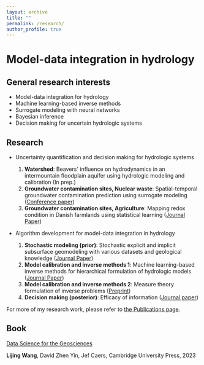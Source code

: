 ```yaml
---
layout: archive
title: ""
permalink: /research/
author_profile: true
---
```


# Model-data integration in hydrology





## General research interests

- Model-data integration for hydrology
- Machine learning-based inverse methods
- Surrogate modeling with neural networks
- Bayesian inference
- Decision making for uncertain hydrologic systems

## Research 

- Uncertainty quantification and decision making for hydrologic systems
	1. **Watershed**: Beavers' influence on hydrodynamics in an intermountain floodplain aquifer using hydrologic modeling and calibration (In prep.)
	2. **Groundwater contamination sites, Nuclear waste**: Spatial-temporal groundwater contamination prediction using surrogate modeling ([Conference paper](https://arxiv.org/abs/2211.10884))
	3. **Groundwater contamination sites, Agriculture**: Mapping redox condition in Danish farmlands using statistical learning ([Journal Paper](https://link.springer.com/article/10.1007/s10040-023-02640-7))

- Algorithm development for model-data integration in hydrology
	1. **Stochastic modeling (prior)**: Stochastic explicit and implicit subsurface geomodeling with various datasets and geological knowledge ([Journal Paper](https://www.sciencedirect.com/science/article/pii/S0098300423001231))
	2. **Model calibration and inverse methods 1**: Machine learning-based inverse methods for hierarchical formulation of hydrologic models ([Journal Paper](https://agupubs.onlinelibrary.wiley.com/doi/10.1029/2021WR031610))
	3. **Model calibration and inverse methods 2**: Measure theory formulation of inverse problems  ([Preprint](https://eartharxiv.org/repository/view/5435/))
	4. **Decision making (posterior)**: Efficacy of information  ([Journal paper](https://link.springer.com/article/10.1007/s11053-022-10030-1))

For more of my research work, please refer to [the Publications page](https://lijingwang.github.io/publication/). 

## Book
[Data Science for the Geosciences](https://www.cambridge.org/highereducation/books/data-science-for-the-geosciences/64E10197819920B0B5F36472B3B872C4?utm_campaign=shareaholic&utm_medium=copy_link&utm_source=bookmark)

**Lijing Wang**, David Zhen Yin, Jef Caers, Cambridge University Press, 2023


<!-- \hyperlink{https://arxiv.org/abs/2211.10884}{\textbf{L. Wang}, T. Kurihana, A. Meray, I. Mastilovic, S. Praveen, Z. Xu, M. Memarzadeh, A. Lavin, H. Murakami-Wainwright, Multi-scale Digital Twin: Developing a fast and physics-infused surrogate model for groundwater contamination with uncertain climate models, \textit{Machine Learning and the Physical Sciences Workshop at the 36th conference on Neural Information Processing Systems}, 2022}

\textbf{[1]} \hyperlink{https://openaccess.thecvf.com/content_CVPRW_2019/papers/cv4gc/Rustowicz_Semantic_Segmentation_of_Crop_Type_in_Africa_A_Novel_Dataset_CVPRW_2019_paper.pdf}{R. M. Rustowicz, R. Cheong,  \textbf{L. Wang}, S. Ermon, M. Burke, D. Lobell, Semantic segmentation of crop type in Africa: A novel dataset and analysis of deep learning methods, \textit{Proceedings of the IEEE Conference on Computer Vision and Pattern Recognition Workshops}, 2019}


\textbf{[1]} \hyperlink{https://www.cambridge.org/highereducation/books/data-science-for-the-geosciences/64E10197819920B0B5F36472B3B872C4#overview}{\textbf{L. Wang},  Z. Yin, J. Caers, Data Science for the Geosciences, \textit{Cambridge University Press}, 2023}

\textbf{[12]} \textbf{L. Wang}, Z. Perzan, T. Babey, M. Briggs, S. Pierce, B. Rogers, J. Bargar, K. Maher, Revealing Beavers' Influence on Flow Dynamics: Hydrologic Modeling and Calibration in an Intermountain Floodplain Aquifer, 2023 (in prep.)

\textbf{[11]} \hyperlink{https://eartharxiv.org/repository/view/5435/}{A. Miltenberger, \textbf{L. Wang}, T. Mukerji, J. Caers, Formulating and Solving the Data-Consistent Geophysical Inverse Problem for Subsurface Modeling Applications,} EarthArXiv, 2023 

 
\textbf{[10]} \textbf{L. Wang}, L. Peeters, E.J. MacKie, J. Caers, Unraveling the uncertainty of geological interfaces through data-knowledge-driven trend surface analysis, \textit{Computers \& Geosciences}, 2023 (under review)

\textbf{[9]} \hyperlink{https://egusphere.copernicus.org/preprints/2022/egusphere-2022-1224/}{E.J. MacKie, M. Field, \textbf{L. Wang}, Z. Yin, N. Schoedl, M. Hibbs, A. Zhang,  GStatSim V1.0: a Python package for geostatistical interpolation and simulation, \textit{Geoscientific Model Development}, 2023}

\textbf{[8]} \textbf{L. Wang}, H. Kim,  A. V.  Christiansen, B. Hansen, J. Caers, Statistical modeling of 3D redox architecture from non-colocated redox borehole and transient electromagnetic data, \textit{Hydrogeology Journal}, 2023 (accepted, in press, SI: Geostatistics and Hydrogeology)

\textbf{[7]} \hyperlink{https://library.seg.org/doi/10.1190/geo2021-0365.1}{\textbf{L. Wang}, F. Joncour, P. Barrallon, T. Harribey, L. Castanie, S. Yousfi, S. Guillon, Semi-supervised semantic segmentation for seismic interpretation, \textit{Geophysics}, 2023 }

\textbf{[6]} \hyperlink{https://link.springer.com/article/10.1007/s11053-022-10078-z}{T. Hall, C. Scheidt, \textbf{L. Wang}, Z. Yin, T. Mukerji, J. Caers, Sequential value of information for subsurface exploration drilling, \textit{Natural Resources Research}, 2022}


\textbf{[5]} \hyperlink{https://agupubs.onlinelibrary.wiley.com/doi/10.1029/2021WR031610}{\textbf{L. Wang}, P. Kitanidis, J. Caers, Hierarchical Bayesian inversion of global variables and large-scale spatial fields, \textit{Water Resources Research}, 2022}


\textbf{[4]} \hyperlink{https://link.springer.com/article/10.1007/s11053-022-10030-1}{J. Caers, C. Scheidt, Z. Yin, \textbf{L. Wang}, T. Mukerji, K. House, Efficacy of information in mineral exploration drilling, \textit{Natural Resources Research}, 2022}

\textbf{[3]} \hyperlink{https://agupubs.onlinelibrary.wiley.com/doi/10.1029/2021JB021767}{A. Miltenberger, S. Uhlemann, T. Mukerji, K. Williams,  B. Dafflon, \textbf{L. Wang}, H. Murakami-Wainwright, Probabilistic evaluation of geoscientific hypotheses with geophysical data: application to electrical resistivity imaging of a fractured bedrock zone, \textit{Journal of Geophysical Research - Solid Earth}, 2021}


\textbf{[2]} \hyperlink{https://agupubs.onlinelibrary.wiley.com/doi/abs/10.1029/2021GL094038}{E. C. Johnston, F. Davenport, \textbf{L. Wang}, J. Caers, S. Muthukrishnan, M. Burke, N. S. Diffenbaugh, Quantifying the influence of precipitation intensity on landslide hazard in urbanized and non-urbanized areas, \textit{Geophysical Research Letters}, 2021} 

\textbf{[1]} \hyperlink{https://www.liebertpub.com/doi/10.1089/ees.2020.0365}{Q. Li, \textbf{L. Wang}, Z. Perzan, J. Caers, G. Brown, J. Bargar, K. Maher, Global sensitivity analysis of a reactive transport model for mineral scale formation during hydraulic fracturing, \textit{Environmental Engineering Science}, 2021}


 -->
<!-- ## Publications

1. Uncertainty quantification of 3D subsurface redox architecture from non-collocated redox borehole and transient electromagnetic data        
**Lijing Wang**, Hyojin Kim, Troels N. Vilhelmsen, Anders V. Christiansen, Birgitte Hansen, Jef Caers
*Hydrogeology Journal*, 2022 (in prep.)     


2. Uncertainty quantification of water exchanges due to beaver-induced inundation   
**Lijing Wang**, Zach Perzan, Tristan Babey, Martin Briggs, Sam Pierce, Brian Rogers, John Bargar, Kate Maher, 2022 (in prep.)


3. Stochastic sampling of non-stationary geological interfaces accounting for geological realism    
**Lijing Wang**, Luk Peeters, Emma MacKie, and Jef Caers, 2022 (in prep.)


4. [Hierarchical Bayesian inversion of global variables and large-scale spatial fields](https://agupubs.onlinelibrary.wiley.com/doi/10.1029/2021WR031610)    
**Lijing Wang**, Peter Kitanidis, and Jef Caers, *Water Resources Research*, 2022


5. [Efficacy of information in mineral exploration drilling](https://link.springer.com/article/10.1007/s11053-022-10030-1)    
Jef Caers, Celine Scheidt, Zhen Yin, **Lijing Wang**, Tapan Mukerji, Kurt House, *Natural Resources Research*, 2021


6. Sequential value of information for subsurface exploration drilling    
Tyler Hall, Celine Scheidt, **Lijing Wang**, Zhen Yin, Tapan Mukerji, Jef Caers, *Natural Resources Research*, 2021 (under review)


7. Semi-supervised semantic segmentation for seismic interpretation  
**Lijing Wang**, Frederic Joncour, Pierre-Emmanuel Barrallon, Thibault Harribey, Chanchal Chatterjee, Laurent Castanie, Sonia Yousfi, and Sebastien Guillon, *Geophysics*, 2021 (under review)


8. [Quantifying the influence of precipitation intensity on landslide hazard in urbanized and non-urbanized areas](https://agupubs.onlinelibrary.wiley.com/doi/abs/10.1029/2021GL094038)     
Elizabeth Johnston, Frances Davenport, **Lijing Wang**, Jef Caers, Suresh Muthukrishnan, Marshall Burke, and Noah Diffenbaugh, *Geophysical Research Letters*, 2021 

9. [Probabilistic evaluation of geoscientific hypotheses with geophysical data: application to electrical resistivity imaging of a fractured bedrock zone](https://agupubs.onlinelibrary.wiley.com/doi/10.1029/2021JB021767)      
Alex Miltenberger, Sebastian Uhlemann, Tapan Mukerji, Ken Williams, Baptiste Dafflon, **Lijing Wang**, Haruko Murakami-Wainwright, *Journal of Geophysical Research - Solid Earth*, 2021

10. [Global sensitivity analysis of a reactive transport model for mineral scale formation during hydraulic fracturing](https://www.liebertpub.com/doi/full/10.1089/ees.2020.0365)   
Qingyun Li, **Lijing Wang**, Zach Perzan, Jef Caers, Gordon E. Brown Jr., John R. Bargar, and Kate Maher, *Environmental Engineering Science*, 2021

11. [Semantic segmentation of crop type in Africa: A novel dataset and analysis of deep learning methods](https://openaccess.thecvf.com/content_CVPRW_2019/papers/cv4gc/Rustowicz_Semantic_Segmentation_of_Crop_Type_in_Africa_A_Novel_Dataset_CVPRW_2019_paper.pdf)   
Rose Rustowicz, Robin Cheong, **Lijing Wang**, Stefano Ermon, Marshall Burke, David Lobell, *Proceedings of the IEEE Conference on Computer Vision and Pattern Recognition Workshops*, 2019
 -->